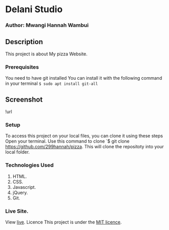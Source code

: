 # Delani Studio
### Author: Mwangi Hannah Wambui
## Description
This project is about My pizza Website.

### Prerequisites
You need to have git installed
You can install it with the following command in your terminal
`$ sudo apt install git-all`

## Screenshot
!url[](images/screenshot.png)

### Setup
To access this project on your local files, you can clone it using these steps
Open your terminal.
Use this command to clone `$ git clone https://github.com/299hannah/pizza.
This will clone the repositoty into your local folder.

### Technologies Used
 1. HTML.
 1. CSS.
 1. Javascript.
 1. jQuery.
 1. Git.
### Live Site.
View [live](https://299hannah.github.io/pizza/).
Licence
This project is under the [MIT licence](licence).